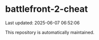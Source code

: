 # battlefront-2-cheat

Last updated: 2025-06-07 06:52:06

This repository is automatically maintained.
